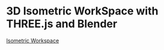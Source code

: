 # 3D Isometric WorkSpace with THREE.js and Blender

[Isometric Workspace](https://github.com/ViNguyen3747/3d-isometric-workspace/blob/main/static/workspace.jpg)
